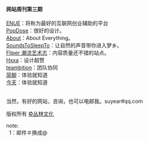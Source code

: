<h4>网站周刊第三期</h4>


<a href="http://enue.cn">ENUE</a>：将称为最好的互联网创业辅助的平台<br/>
<a href="http://popdose.com/">PopDose</a>：很好的设计。<br/>
<a href="http://www.about.com/">About</a>：About Everything。<br/>
<a href="http://soundstosleepto.com/">SoundsToSleepTo</a>：让自然的声音带你进入梦乡。<br/>
<a href="http://flipermag.com/">Fliper 潮流艺术志</a>：内容质量还不错的站点。<br/>
<a href="http://hxxa.info/">Hxxa</a>：设计超赞<br/>
<a href="http://teambition.com/">teambition</a>：团队协同<br/>
<a href="http://jianliao.com/">简聊</a>：体验就知道<br/>
<a href="https://today.ai/site/">今天</a>：体验就知道<br/>




<br/>当然，有好的网站，咨询，也可以电邮我。suyear#qq.com
<br/>

版权所有 <a href="http://enue.cn">&copy;丛林文化</a>
<br/>
<p>note:<br/>
  &nbsp;&nbsp;1：邮件＃换成@
</p>  

